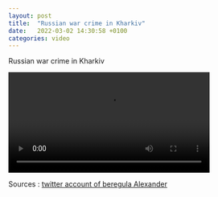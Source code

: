 ```yaml
---
layout: post
title:  "Russian war crime in Kharkiv"
date:   2022-03-02 14:30:58 +0100
categories: video
---
```


Russian war crime in Kharkiv


<video controls width="400">
    <source src="/assets/videos/Putin-crime-in-Kharkiv.webm"
            type="video/webm">
    <source src="/assets/videos/Putin-crime-in-Kharkiv.mp4"
            type="video/mp4">
    Sorry, your browser doesn't support embedded videos.
</video>

<!--<iframe width="560" height="315" src="https://www.youtube.com/embed/YYJCODB0cLM" title="YouTube video player" frameborder="0" allow="accelerometer; autoplay; clipboard-write; encrypted-media; gyroscope; picture-in-picture" allowfullscreen></iframe>-->

Sources : <a href="https://twitter.com/nftsplanet/status/1499023547402002432">twitter account of beregula Alexander</a>